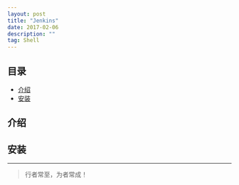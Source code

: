 ```yaml
---
layout: post
title: "Jenkins"
date: 2017-02-06
description: ""
tag: Shell
---
```



## 目录
* [介绍](#content1)
* [安装](#content2)



## <a id="content1">介绍</a>



## <a id="content2">安装</a>





----------
>  行者常至，为者常成！


